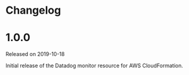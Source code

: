 # Changelog

# 1.0.0

Released on 2019-10-18

Initial release of the Datadog monitor resource for AWS CloudFormation.
